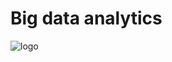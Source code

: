 # Big data analytics
![logo](https://user-images.githubusercontent.com/71077779/97078822-8adba080-160c-11eb-8372-ca0c8771233f.PNG)
